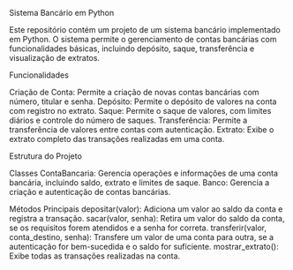 Sistema Bancário em Python

Este repositório contém um projeto de um sistema bancário implementado em Python. O sistema permite o gerenciamento de contas bancárias com funcionalidades básicas, incluindo depósito, saque, transferência e visualização de extratos.



Funcionalidades


Criação de Conta: Permite a criação de novas contas bancárias com número, titular e senha.
Depósito: Permite o depósito de valores na conta com registro no extrato.
Saque: Permite o saque de valores, com limites diários e controle do número de saques.
Transferência: Permite a transferência de valores entre contas com autenticação.
Extrato: Exibe o extrato completo das transações realizadas em uma conta.


Estrutura do Projeto


Classes
ContaBancaria: Gerencia operações e informações de uma conta bancária, incluindo saldo, extrato e limites de saque.
Banco: Gerencia a criação e autenticação de contas bancárias.


Métodos Principais
depositar(valor): Adiciona um valor ao saldo da conta e registra a transação.
sacar(valor, senha): Retira um valor do saldo da conta, se os requisitos forem atendidos e a senha for correta.
transferir(valor, conta_destino, senha): Transfere um valor de uma conta para outra, se a autenticação for bem-sucedida e o saldo for suficiente.
mostrar_extrato(): Exibe todas as transações realizadas na conta.
